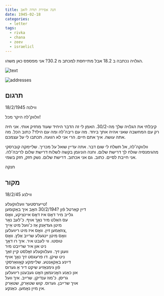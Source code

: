 ```yaml
---
title: חנה אסירת תודה לזאב
date: 1945-02-18
categories:
  - letter
tags:
  - rivka
  - chana
  - zeev
  - israelicl
---
```


הגלויה נכתבה ב 18.2 אבל מתייחסת למכתב מ 30.2?
אני מפספס כאן משהו.

![text](/pupko-papers/assets/images/1945-02-18-content.jpg)

![addresses](/pupko-papers/assets/images/1945-02-18-addresses.jpg)

## תרגום

ווילנה 18/2/1945

וולווק'לה היקר מכל!

קיבלתי את הגלויה שלך מה-30/2.
האמן לי זה הדבר היחיד שעוד מחזיק אותי.
אני חיה רק עם המחשבה שאני אהיה אתך ביחד.
מה עם ריבה'לה ומה עם הילד? כתוב הכל.
מה אתה עושה. איך אתם חיים. הרי אני לא רגועה. תכתבו לי על עצמכם.

וולווקה'לה, אל תשלח לי שום דבר.
אתה עדיין שואל על מכריך. שליימקה קוברסקי מהגימנסיה שולח לך דרישת שלום.
וחנה הוניגמן בקשה לשלוח דרישת שלום לריבה'לה. אני חייבת לסיים. כתוב. גם אני אכתוב.
דרישת שלום. נשק חזק, חזק בשמי.

חנקה

## מקור

ווילנע  18/2/45

טייערסטער וועלווקעלע!  
דײַן קאַרטל פֿון ?30/2/194 האׇב איך באַקומען  
גלייב מיר דאׇס איז דאׇס איינציקע, וואׇס  
עס האַלט מיר נאׇך אויף. כ'לעב נאׇר  
מיטן געדאַנק אַז כ'וועל מיט אַייך  
צוזאַמען זײַן. וואׇס איז מיט ריוועלען,  
וואׇס מיטן ייִנגעלע שרײַב אַלץ. וואׇס  
טוסטו. ווי לעבט איר. איך רו דאׇך  
ניט און איר שרײַבט מיר  
וועגן זיך. וועלווקעלע זאׇלסט קיין זאַך  
ניט שיקן. דו פרעגסט זיך נאׇך אויף  
דײַנע באַקאַנטע. שליימקע קאׇוואַרסקי  
פֿון גימנאַזיע שיקט דיר אַ גערוס  
און כאַנע האׇניגמאַן האׇט געבעטן ריוועלען  
גריסן. כ'מוז ענדיקן. שרײַב. איך וועל  
אויך שרײַבן. גערוס. קוש שטאַרק, שטאַרק  
אין מײַן נאׇמען. כאַנקע.  
